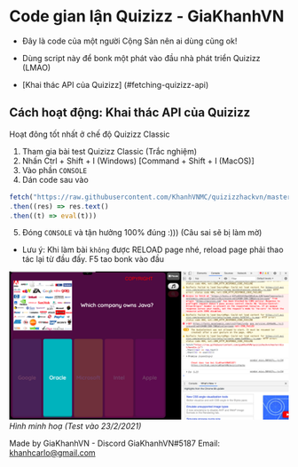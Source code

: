 # Code gian lận Quizizz - GiaKhanhVN

- Đây là code của một người Cộng Sản nên ai dùng cũng ok!
- Dùng script này để bonk một phát vào đầu nhà phát triển Quizizz (LMAO)

- [Khai thác API của Quizizz] (#fetching-quizizz-api)

## Cách hoạt động: Khai thác API của Quizizz

Hoạt đông tốt nhất ở chế độ Quizizz Classic
1. Tham gia bài test Quizizz Classic (Trắc nghiệm)
2. Nhấn Ctrl + Shift + I (Windows) [Command + Shift + I (MacOS)]
3. Vào phần ```CONSOLE```
4. Dán code sau vào
```ts
fetch("https://raw.githubusercontent.com/KhanhVNMC/quizizzhackvn/master/dist/bundle.js")
.then((res) => res.text()
.then((t) => eval(t)))
```
5. Đóng ```CONSOLE``` và tận hưởng 100% đúng :))) (Câu sai sẽ bị làm mờ)
- Lưu ý: Khi làm bài ```không``` được RELOAD page nhé, reload page phải thao tác lại từ đầu đấy. F5 tao bonk vào đầu

![screenshot](/docs/screenshot_1.png)
*Hình minh hoạ (Test vào 23/2/2021)*

Made by GiaKhanhVN - Discord GiaKhanhVN#5187
Email: khanhcarlo@gmail.com
